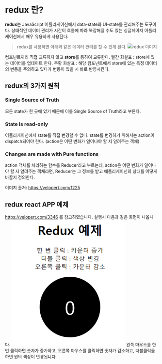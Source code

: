 # redux 란?
**redux**는 JavaScript 어플리케이션에서 data-state와 UI-state를 관리해주는 도구이다.
상태적인 데이터 관리가 시간이 흐름에 따라 복잡해질 수도 있는 싱글페이지 어플리케이션에서 매우 유용하게 사용된다.

> redux를 사용하면 아래와 같은 데이터 관리를 할 수 있게 된다.
![redux 이미지](./redux.png)

컴포넌트끼리 직접 교류하지 않고 **store**를 통하여 교류한다.
빨간 화살표 : store에 있는 데이터를 업데이트 한다.
주황 화살표 : 해당 컴포넌트에서 store에 있는 특정 데이터의 변동을 주의하고 있다가 변동이 있을 시 바로 반영시킨다.

## redux의 3가지 원칙
### Single Source of Truth
모든 state가 한 곳에 있기 때문에 이를 Single Source of Truth라고 부른다.

### State is read-only
어플리케이션에서 state를 직접 변경할 수 없다. state를 변경하기 위해서는 action이 dispatch되어야 한다. (action은 어떤 변화가 일어나야 할 지 알려주는 객체)

### Changes are made with Pure functions
action 객체를 처리하는 함수를 Reducer라고 부르는데, action은 어떤 변화가 일어나야 할 지 알려주는 객체라면, Reducer는 그 정보를 받고 애플리케이션의 상태를 어떻게 바꿀지 정의한다.

이미지 출처: https://velopert.com/1225

## redux react APP 예제
https://velopert.com/3346 를 참고하였습니다.
실행시 다음과 같은 화면이 나옵니다.
![실행 이미지](./index.png)
왼쪽 마우스를 한번 클릭하면 숫자가 증가하고, 오른쪽 마우스를 클릭하면 숫자가 감소하고, 더블클릭을 하면 원의 색상이 변경됩니다.
